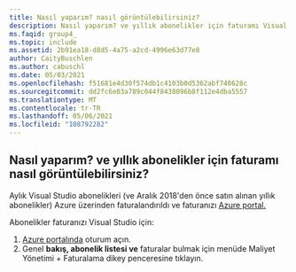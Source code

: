 ```yaml
---
title: Nasıl yaparım? nasıl görüntülebilirsiniz?
description: Nasıl yaparım? ve yıllık abonelikler için faturamı Visual Studio görüntüleme
ms.faqid: group4_
ms.topic: include
ms.assetid: 2b91ea18-d8d5-4a75-a2cd-4996e63d77e8
author: CaityBuschlen
ms.author: cabuschl
ms.date: 05/03/2021
ms.openlocfilehash: f51681e4d30f574db1c4103b0d5362abf748628c
ms.sourcegitcommit: dd2fc6e03a789c044f8438096b8f112e4dba5557
ms.translationtype: MT
ms.contentlocale: tr-TR
ms.lasthandoff: 05/06/2021
ms.locfileid: "108792282"
---
```

## <a name="how-do-i-view-my-invoice-for-monthly-and-annual-subscriptions"></a>Nasıl yaparım? ve yıllık abonelikler için faturamı nasıl görüntülebilirsiniz?

Aylık Visual Studio abonelikleri (ve Aralık 2018'den önce satın alınan yıllık abonelikler) Azure üzerinden faturalandırıldı ve faturanızı [Azure portal.](https://portal.azure.com/) 

Abonelikler faturanızı Visual Studio için:
1. [Azure portalında](https://portal.azure.com/) oturum açın. 
0. Genel **bakış, abonelik listesi ve** faturalar bulmak için menüde Maliyet Yönetimi + Faturalama dikey penceresine tıklayın. 